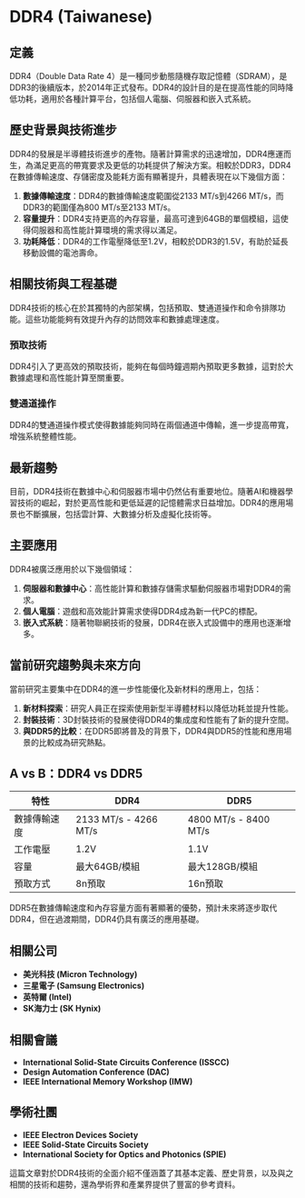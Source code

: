 # DDR4 (Taiwanese)

## 定義
DDR4（Double Data Rate 4）是一種同步動態隨機存取記憶體（SDRAM），是DDR3的後續版本，於2014年正式發布。DDR4的設計目的是在提高性能的同時降低功耗，適用於各種計算平台，包括個人電腦、伺服器和嵌入式系統。

## 歷史背景與技術進步
DDR4的發展是半導體技術進步的產物。隨著計算需求的迅速增加，DDR4應運而生，為滿足更高的帶寬要求及更低的功耗提供了解決方案。相較於DDR3，DDR4在數據傳輸速度、存儲密度及能耗方面有顯著提升，具體表現在以下幾個方面：

1. **數據傳輸速度**：DDR4的數據傳輸速度範圍從2133 MT/s到4266 MT/s，而DDR3的範圍僅為800 MT/s至2133 MT/s。
2. **容量提升**：DDR4支持更高的內存容量，最高可達到64GB的單個模組，這使得伺服器和高性能計算環境的需求得以滿足。
3. **功耗降低**：DDR4的工作電壓降低至1.2V，相較於DDR3的1.5V，有助於延長移動設備的電池壽命。

## 相關技術與工程基礎
DDR4技術的核心在於其獨特的內部架構，包括預取、雙通道操作和命令排隊功能。這些功能能夠有效提升內存的訪問效率和數據處理速度。

### 預取技術
DDR4引入了更高效的預取技術，能夠在每個時鐘週期內預取更多數據，這對於大數據處理和高性能計算至關重要。

### 雙通道操作
DDR4的雙通道操作模式使得數據能夠同時在兩個通道中傳輸，進一步提高帶寬，增強系統整體性能。

## 最新趨勢
目前，DDR4技術在數據中心和伺服器市場中仍然佔有重要地位。隨著AI和機器學習技術的崛起，對於更高性能和更低延遲的記憶體需求日益增加。DDR4的應用場景也不斷擴展，包括雲計算、大數據分析及虛擬化技術等。

## 主要應用
DDR4被廣泛應用於以下幾個領域：

1. **伺服器和數據中心**：高性能計算和數據存儲需求驅動伺服器市場對DDR4的需求。
2. **個人電腦**：遊戲和高效能計算需求使得DDR4成為新一代PC的標配。
3. **嵌入式系統**：隨著物聯網技術的發展，DDR4在嵌入式設備中的應用也逐漸增多。

## 當前研究趨勢與未來方向
當前研究主要集中在DDR4的進一步性能優化及新材料的應用上，包括：

1. **新材料探索**：研究人員正在探索使用新型半導體材料以降低功耗並提升性能。
2. **封裝技術**：3D封裝技術的發展使得DDR4的集成度和性能有了新的提升空間。
3. **與DDR5的比較**：在DDR5即將普及的背景下，DDR4與DDR5的性能和應用場景的比較成為研究熱點。

## A vs B：DDR4 vs DDR5
| 特性          | DDR4                    | DDR5                    |
|---------------|-------------------------|-------------------------|
| 數據傳輸速度  | 2133 MT/s - 4266 MT/s   | 4800 MT/s - 8400 MT/s   |
| 工作電壓      | 1.2V                    | 1.1V                    |
| 容量          | 最大64GB/模組          | 最大128GB/模組         |
| 預取方式      | 8n預取                  | 16n預取                 |

DDR5在數據傳輸速度和內存容量方面有著顯著的優勢，預計未來將逐步取代DDR4，但在過渡期間，DDR4仍具有廣泛的應用基礎。

## 相關公司
- **美光科技 (Micron Technology)**
- **三星電子 (Samsung Electronics)**
- **英特爾 (Intel)**
- **SK海力士 (SK Hynix)**

## 相關會議
- **International Solid-State Circuits Conference (ISSCC)**
- **Design Automation Conference (DAC)**
- **IEEE International Memory Workshop (IMW)**

## 學術社團
- **IEEE Electron Devices Society**
- **IEEE Solid-State Circuits Society**
- **International Society for Optics and Photonics (SPIE)**

這篇文章對於DDR4技術的全面介紹不僅涵蓋了其基本定義、歷史背景，以及與之相關的技術和趨勢，還為學術界和產業界提供了豐富的參考資料。